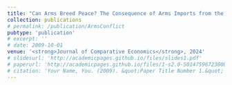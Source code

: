 ```yaml
---
title: "Can Arms Breed Peace? The Consequence of Arms Imports from the US on Civil Wars (with Xiaoyu He)"
collection: publications
# permalink: /publication/ArmsConflict
pubtype: 'publication'
# excerpt: ''
# date: 2009-10-01
venue: '<strong>Journal of Comparative Economics</strong>, 2024'
# slidesurl: 'http://academicpages.github.io/files/slides1.pdf'
# paperurl: 'http://academicpages.github.io/files/1-s2.0-S0147596723000653-main.pdf'
# citation: 'Your Name, You. (2009). &quot;Paper Title Number 1.&quot; <i>Journal 1</i>. 1(1).'
---
```

